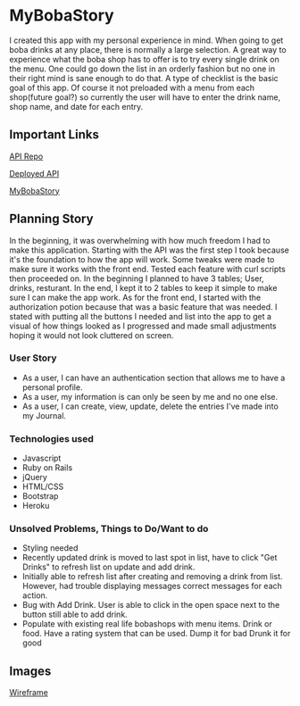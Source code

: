 # MyBobaStory

I created this app with my personal experience in mind. When going to get boba drinks at any place, there is normally a large selection. A great way to experience what the boba shop has to offer is to try every single drink on the menu. One could go down the list in an orderly fashion but no one in their right mind is sane enough to do that. A type of checklist is the basic goal of this app. Of course it not preloaded with a menu from each shop(future goal?) so currently the user will have to enter the drink name, shop name, and date for each entry.

## Important Links

[API Repo](https://github.com/only1nglen/Project_2_API)

[Deployed API](https://limitless-cove-86144.herokuapp.com/)

[MyBobaStory](https://only1nglen.github.io/Project_2_Client/)

## Planning Story
In the beginning, it was overwhelming with how much freedom I had to make this application. Starting with the API was the first step I took because it's the foundation to how the app will work. Some tweaks were made to make sure it works with the  front end. Tested each feature with curl scripts then proceeded on. In the beginning I planned to have 3 tables; User, drinks, resturant. In the end, I kept it to 2 tables to keep it simple to make sure I can make the app work. As for the front end, I started with the authorization potion because that was a basic feature that was needed. I stated with putting all the buttons I needed and list into the app to get a visual of how things looked as I progressed and made small adjustments hoping it would not look cluttered on screen.

### User Story

* As a user, I can have an authentication section that allows me to have a personal profile.
* As a user, my information is can only be seen by me and no one else.
* As a user, I can create, view, update, delete the entries I've made into my Journal.

### Technologies used

* Javascript
* Ruby on Rails
* jQuery
* HTML/CSS
* Bootstrap
* Heroku

### Unsolved Problems, Things to Do/Want to do

* Styling needed
* Recently updated drink is moved to last spot in list, have to click "Get Drinks" to refresh list on update and add drink.
* Initially able to refresh list after creating and removing a drink from list. However, had trouble displaying messages correct messages for each action.
* Bug with Add Drink. User is able to click in the open space next to the button still able to add drink.
* Populate with existing real life bobashops with menu items. Drink or food. Have a rating system that can be used. Dump it for bad Drunk it for good

## Images
[Wireframe](https://imgur.com/quLy5QO)
